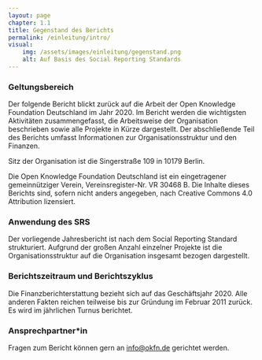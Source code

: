 ```yaml
---
layout: page
chapter: 1.1
title: Gegenstand des Berichts
permalink: /einleitung/intro/
visual:
    img: /assets/images/einleitung/gegenstand.png
    alt: Auf Basis des Social Reporting Standards
---
```



### Geltungsbereich
Der folgende Bericht blickt zurück auf die Arbeit der Open Knowledge Foundation Deutschland im Jahr 2020. Im Bericht werden die wichtigsten Aktivitäten zusammengefasst, die Arbeitsweise der Organisation beschrieben sowie alle Projekte in Kürze dargestellt. Der abschließende Teil des Berichts umfasst Informationen zur Organisationsstruktur und den Finanzen.

Sitz der Organisation ist die Singerstraße 109 in 10179 Berlin.

Die Open Knowledge Foundation Deutschland ist ein eingetragener gemeinnütziger Verein, Vereinsregister-Nr. VR 30468 B. Die Inhalte dieses Berichts sind, sofern nicht anders angegeben, nach Creative Commons 4.0 Attribution lizensiert.


### Anwendung des SRS
Der vorliegende Jahresbericht ist nach dem Social Reporting Standard strukturiert. Aufgrund der großen Anzahl einzelner Projekte ist die Organisationsstruktur auf die Organisation insgesamt bezogen dargestellt.


### Berichtszeitraum und Berichtszyklus
Die Finanzberichterstattung bezieht sich auf das Geschäftsjahr 2020. Alle anderen Fakten reichen teilweise bis zur Gründung im Februar 2011 zurück. Es wird im jährlichen Turnus berichtet. 


### Ansprechpartner*in
Fragen zum Bericht können gern an [info@okfn.de](mailto:info@okfn.de) gerichtet werden.
